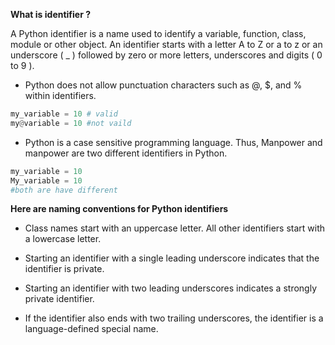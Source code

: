 **What is identifier ?**

A Python identifier is a name used to identify a variable, function, class, module or other object. An identifier starts with a letter A to Z or a to z or an underscore ( _ ) followed by zero or more letters, underscores and digits ( 0 to 9 ).

- Python does not allow punctuation characters such as @, $, and % within identifiers.
```python
my_variable = 10 # valid
my@variable = 10 #not vaild
```
- Python is a case sensitive programming language. Thus, Manpower and manpower are two different identifiers in Python.

```python
my_variable = 10 
My_variable = 10 
#both are have different
```
**Here are naming conventions for Python identifiers**

- Class names start with an uppercase letter. All other identifiers start with a lowercase letter.

- Starting an identifier with a single leading underscore indicates that the identifier is private.

- Starting an identifier with two leading underscores indicates a strongly private identifier.

- If the identifier also ends with two trailing underscores, the identifier is a language-defined special name.

